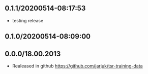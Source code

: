 ## 0.1.1/20200514-08:17:53

- testing release

## 0.1.0/20200514-08:09:00

## 0.0.0/18.00.2013

- Realeased in  github https://github.com/jarjuk/tsr-training-data

